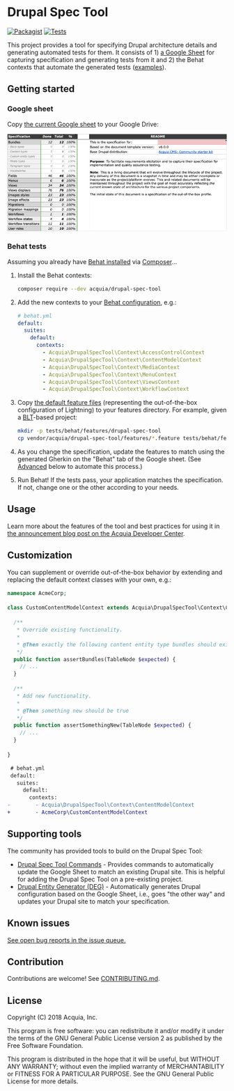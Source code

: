 # Drupal Spec Tool

[![Packagist](https://img.shields.io/packagist/v/acquia/drupal-spec-tool.svg)](https://packagist.org/packages/acquia/drupal-spec-tool)
[![Tests](https://github.com/acquia/drupal-spec-tool/actions/workflows/orca.yml/badge.svg)](https://github.com/acquia/drupal-spec-tool/actions/workflows/orca.yml)

This project provides a tool for specifying Drupal architecture details and generating automated tests for them. It consists of 1) [a Google Sheet](#google-sheet) for capturing specification and generating tests from it and 2) the Behat contexts that automate the generated tests ([examples](../features)).

## Getting started

### Google sheet

Copy [the current Google sheet](https://docs.google.com/spreadsheets/d/1TU_vnglPzM1kiQXOI5jefHB-CpS7ojUGsETLSeOnz_o/edit?usp=sharing) to your Google Drive:

![Google Sheet Screenshot](images/screenshot.png)

### Behat tests

Assuming you already have [Behat installed](http://behat.org/en/latest/quick_start.html#installation) via [Composer](https://getcomposer.org/)...

1. Install the Behat contexts:

    ```bash
    composer require --dev acquia/drupal-spec-tool
    ```

1. Add the new contexts to your [Behat configuration](http://behat.org/en/latest/user_guide/configuration.html), e.g.:

    ```yaml
    # behat.yml
    default:
      suites:
        default:
          contexts:
            - Acquia\DrupalSpecTool\Context\AccessControlContext
            - Acquia\DrupalSpecTool\Context\ContentModelContext
            - Acquia\DrupalSpecTool\Context\MediaContext
            - Acquia\DrupalSpecTool\Context\MenuContext
            - Acquia\DrupalSpecTool\Context\ViewsContext
            - Acquia\DrupalSpecTool\Context\WorkflowContext
    ```

1. Copy [the default feature files](../features) (representing the out-of-the-box configuration of Lightning) to your features directory. For example, given a [BLT](https://github.com/acquia/blt-behat)-based project:

    ```bash
    mkdir -p tests/behat/features/drupal-spec-tool
    cp vendor/acquia/drupal-spec-tool/features/*.feature tests/behat/features/drupal-spec-tool/
    ```

1. As you change the specification, update the features to match using the generated Gherkin  on the "Behat" tab of the Google sheet. (See [Advanced](#advanced) below to automate this process.)

1. Run Behat! If the tests pass, your application matches the specification. If not, change one or the other according to your needs.

## Usage

Learn more about the features of the tool and best practices for using it in [the announcement blog post on the Acquia Developer Center](https://dev.acquia.com/blog/a-specification-tool-for-drupal-8-/30/05/2018/19606).

## Customization

You can supplement or override out-of-the-box behavior by extending and replacing the default context classes with your own, e.g.:

   ```php
   namespace AcmeCorp;

   class CustomContentModelContext extends Acquia\DrupalSpecTool\Context\ContentModelContext {

     /**
      * Override existing functionality.
      *
      * @Then exactly the following content entity type bundles should exist
      */
     public function assertBundles(TableNode $expected) {
       // ...
     }

     /**
      * Add new functionality.
      *
      * @Then something new should be true
      */
     public function assertSomethingNew(TableNode $expected) {
       // ...
     }

   }
   ```

   ```diff
    # behat.yml
    default:
      suites:
        default:
          contexts:
   -        - Acquia\DrupalSpecTool\Context\ContentModelContext
   +        - AcmeCorp\CustomContentModelContext
   ```

## Supporting tools

The community has provided tools to build on the Drupal Spec Tool:

- [Drupal Spec Tool Commands](https://packagist.org/packages/nickwilde1990/drupal-spec-tool-commands) - Provides commands to automatically update the Google Sheet to match an existing Drupal site. This is helpful for adding the Drupal Spec Tool on a pre-existing project.
- [Drupal Entity Generator (DEG)](https://drupal-entity-generator.readthedocs.io/) - Automatically generates Drupal configuration based on the Google Sheet, i.e., goes "the other way" and updates your Drupal site to match your specification.

## Known issues

[See open bug reports in the issue queue.](https://github.com/acquia/drupal-spec-tool/labels/bug)

## Contribution

Contributions are welcome! See [CONTRIBUTING.md](CONTRIBUTING.md).

## License

Copyright (C) 2018 Acquia, Inc.

This program is free software: you can redistribute it and/or modify it under the terms of the GNU General Public License version 2 as published by the Free Software Foundation.

This program is distributed in the hope that it will be useful, but WITHOUT ANY WARRANTY; without even the implied warranty of MERCHANTABILITY or FITNESS FOR A PARTICULAR PURPOSE. See the GNU General Public License for more details.

